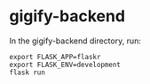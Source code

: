 # gigify-backend

In the gigify-backend directory, run:

	export FLASK_APP=flaskr
	export FLASK_ENV=development
	flask run